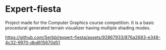# Expert-fiesta
Project made for the Computer Graphics course competition. It is a basic procedural generated terrain visualizer having multiple shading modes. 




https://github.com/Serbbi/expert-fiesta/assets/92867933/876a2683-e348-4c32-9970-dbd615670d51


